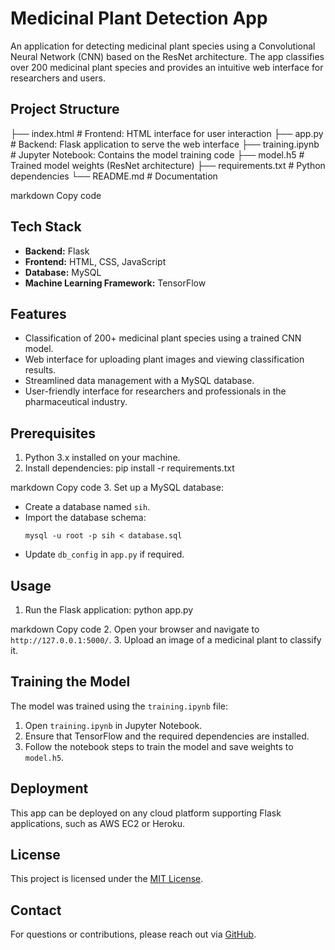 # Medicinal Plant Detection App

An application for detecting medicinal plant species using a Convolutional Neural Network (CNN) based on the ResNet architecture. The app classifies over 200 medicinal plant species and provides an intuitive web interface for researchers and users.

## Project Structure

├── index.html # Frontend: HTML interface for user interaction ├── app.py # Backend: Flask application to serve the web interface ├── training.ipynb # Jupyter Notebook: Contains the model training code ├── model.h5 # Trained model weights (ResNet architecture) ├── requirements.txt # Python dependencies └── README.md # Documentation

markdown
Copy code

## Tech Stack
- **Backend:** Flask
- **Frontend:** HTML, CSS, JavaScript
- **Database:** MySQL
- **Machine Learning Framework:** TensorFlow

## Features
- Classification of 200+ medicinal plant species using a trained CNN model.
- Web interface for uploading plant images and viewing classification results.
- Streamlined data management with a MySQL database.
- User-friendly interface for researchers and professionals in the pharmaceutical industry.

## Prerequisites
1. Python 3.x installed on your machine.
2. Install dependencies:
pip install -r requirements.txt

markdown
Copy code
3. Set up a MySQL database:
- Create a database named `sih`.
- Import the database schema:
  ```
  mysql -u root -p sih < database.sql
  ```
- Update `db_config` in `app.py` if required.

## Usage

1. Run the Flask application:
python app.py

markdown
Copy code
2. Open your browser and navigate to `http://127.0.0.1:5000/`.
3. Upload an image of a medicinal plant to classify it.

## Training the Model
The model was trained using the `training.ipynb` file:
1. Open `training.ipynb` in Jupyter Notebook.
2. Ensure that TensorFlow and the required dependencies are installed.
3. Follow the notebook steps to train the model and save weights to `model.h5`.

## Deployment
This app can be deployed on any cloud platform supporting Flask applications, such as AWS EC2 or Heroku.

## License
This project is licensed under the [MIT License](LICENSE).

## Contact
For questions or contributions, please reach out via [GitHub](https://github.com/GoldSharon).
